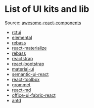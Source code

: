 # List of UI kits and lib

Source: [awesome-react-components]

* [rctui]
* [elemental]
* [rebass]
* [react-materialize]
* [rebass]
* [reactstrap]
* [react-bootstrap]
* [material-ui]
* [semantic-ui-react]
* [react-toolbox]
* [grommet]
* [react-md]
* [office-ui-fabric-react]
* [antd]


[awesome-react-components]: https://github.com/brillout/awesome-react-components
[rctui]: https://www.npmjs.com/package/rctui
[elemental]: https://www.npmjs.com/package/elemental
[rebass]: https://www.npmjs.com/package/rebass
[react-materialize]: https://www.npmjs.com/package/react-materialize
[rebass]: https://www.npmjs.com/package/rebass
[reactstrap]: https://www.npmjs.com/package/reactstrap
[react-bootstrap]: https://www.npmjs.com/package/react-bootstrap
[material-ui]: https://www.npmjs.com/package/material-ui
[semantic-ui-react]: https://www.npmjs.com/package/semantic-ui-react
[react-toolbox]: https://www.npmjs.com/package/react-toolbox
[grommet]: https://www.npmjs.com/package/grommet
[react-md]: https://www.npmjs.com/package/react-md
[office-ui-fabric-react]: https://www.npmjs.com/package/office-ui-fabric-react
[antd]: https://www.npmjs.com/package/antd
